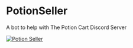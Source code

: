 # PotionSeller
A bot to help with The Potion Cart Discord Server

[![Potion Seller](https://img.youtube.com/vi/R_FQU4KzN7A/0.jpg)](https://www.youtube.com/watch?v=R_FQU4KzN7A)
